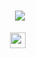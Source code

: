 <h1 align="center">
  <a href="https://git.io/typing-svg">
    <img src="https://readme-typing-svg.herokuapp.com/?lines=Hello,+There!+👋;This+is+Yang+Xiaorong;Nice+to+meet+you!&center=true&size=30&color=pink">
  </a>
</h1>

<div align='center'>
  <p align='center'>
    <a href="Y_xiaorong0218@163.com"><img height="25" src="https://th.bing.com/th/id/OIP.9sT4UWsRfFiy6vPydv3_-QHaHO?pid=ImgDet&rs=1"></a>&nbsp;&nbsp;
  </p>
</div>
